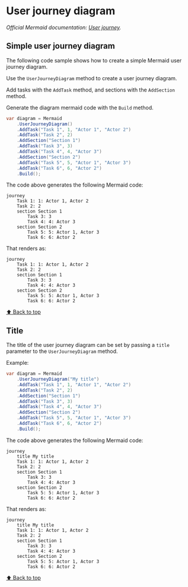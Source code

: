 # User journey diagram<!-- omit from toc -->

*Official Mermaid documentation: [User journey](https://mermaid.js.org/syntax/userJourney.html).*

## Simple user journey diagram

The following code sample shows how to create a simple Mermaid user journey diagram.

Use the `UserJourneyDiagram` method to create a user journey diagram.

Add tasks with the `AddTask` method, and sections with the `AddSection` method.

Generate the diagram mermaid code with the `Build` method.

```csharp
var diagram = Mermaid
    .UserJourneyDiagram()
    .AddTask("Task 1", 1, "Actor 1", "Actor 2")
    .AddTask("Task 2", 2)
    .AddSection("Section 1")
    .AddTask("Task 3", 3)
    .AddTask("Task 4", 4, "Actor 3")
    .AddSection("Section 2")
    .AddTask("Task 5", 5, "Actor 1", "Actor 3")
    .AddTask("Task 6", 6, "Actor 2")
    .Build();
```

The code above generates the following Mermaid code:

```text
journey
    Task 1: 1: Actor 1, Actor 2
    Task 2: 2
    section Section 1
        Task 3: 3
        Task 4: 4: Actor 3
    section Section 2
        Task 5: 5: Actor 1, Actor 3
        Task 6: 6: Actor 2
```

That renders as:

```mermaid
journey
    Task 1: 1: Actor 1, Actor 2
    Task 2: 2
    section Section 1
        Task 3: 3
        Task 4: 4: Actor 3
    section Section 2
        Task 5: 5: Actor 1, Actor 3
        Task 6: 6: Actor 2
```

[⬆ Back to top](#user-journey-diagram)

## Title

The title of the user journey diagram can be set by passing a `title` parameter to the `UserJourneyDiagram` method.

Example:

```csharp
var diagram = Mermaid
    .UserJourneyDiagram("My title")
    .AddTask("Task 1", 1, "Actor 1", "Actor 2")
    .AddTask("Task 2", 2)
    .AddSection("Section 1")
    .AddTask("Task 3", 3)
    .AddTask("Task 4", 4, "Actor 3")
    .AddSection("Section 2")
    .AddTask("Task 5", 5, "Actor 1", "Actor 3")
    .AddTask("Task 6", 6, "Actor 2")
    .Build();
```

The code above generates the following Mermaid code:

```text
journey
    title My title
    Task 1: 1: Actor 1, Actor 2
    Task 2: 2
    section Section 1
        Task 3: 3
        Task 4: 4: Actor 3
    section Section 2
        Task 5: 5: Actor 1, Actor 3
        Task 6: 6: Actor 2
```

That renders as:

```mermaid
journey
    title My title
    Task 1: 1: Actor 1, Actor 2
    Task 2: 2
    section Section 1
        Task 3: 3
        Task 4: 4: Actor 3
    section Section 2
        Task 5: 5: Actor 1, Actor 3
        Task 6: 6: Actor 2
```

[⬆ Back to top](#user-journey-diagram)